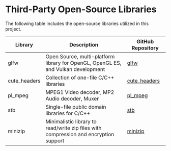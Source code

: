 # Third-Party Open-Source Libraries

The following table includes the open-source libraries utilized in this project.

| Library      | Description                                           | GitHub Repository |
|--------------|-------------------------------------------------------|----------------------------------------------------|
| glfw         | Open Source, multi-platform library for OpenGL, OpenGL ES, and Vulkan development | [glfw](https://github.com/glfw/glfw) |
| cute_headers | Collection of one-file C/C++ libraries | [cute_headers](https://github.com/RandyGaul/cute_headers) |
| pl_mpeg      | MPEG1 Video decoder, MP2 Audio decoder, Muxer         | [pl_mpeg](https://github.com/phoboslab/pl_mpeg) |
| stb          | Single-file public domain libraries for C/C++         | [stb](https://github.com/nothings/stb) |
| minizip      | Minimalistic library to read/write zip files with compression and encryption support | [minizip](https://github.com/madler/zlib/tree/develop/contrib/minizip) |
